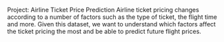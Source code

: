 Project: Airline Ticket Price Prediction
Airline ticket pricing changes according to a number of factors such as the type of 
ticket, the flight time and more. Given this dataset, we want to understand which 
factors affect the ticket pricing the most and be able to predict future flight prices.
